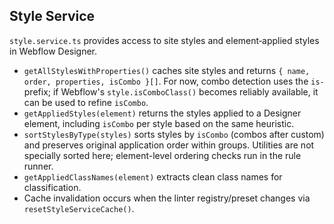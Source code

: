 ## Style Service

`style.service.ts` provides access to site styles and element‑applied styles in Webflow Designer.

- `getAllStylesWithProperties()` caches site styles and returns `{ name, order, properties, isCombo }[]`. For now, combo detection uses the `is-` prefix; if Webflow's `style.isComboClass()` becomes reliably available, it can be used to refine `isCombo`.
- `getAppliedStyles(element)` returns the styles applied to a Designer element, including `isCombo` per style based on the same heuristic.
- `sortStylesByType(styles)` sorts styles by `isCombo` (combos after custom) and preserves original application order within groups. Utilities are not specially sorted here; element-level ordering checks run in the rule runner.
- `getAppliedClassNames(element)` extracts clean class names for classification.
- Cache invalidation occurs when the linter registry/preset changes via `resetStyleServiceCache()`.
